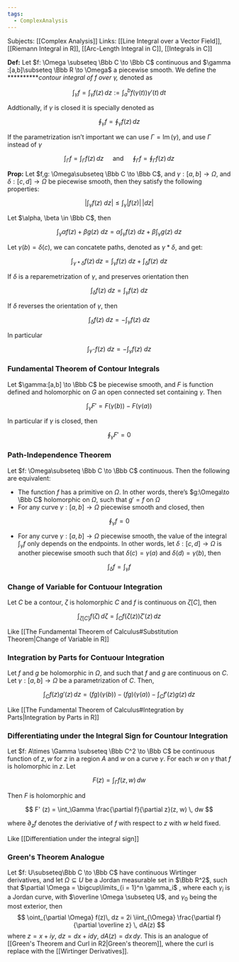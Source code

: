 ```yaml
---
tags:
  - ComplexAnalysis
---
```

Subjects: [[Complex Analysis]]
Links: [[Line Integral over a Vector Field]], [[Riemann Integral in R]], [[Arc-Length Integral in C]], [[Integrals in C]]

**********Def:********** Let $f: \Omega \subseteq \Bbb C \to \Bbb C$ continuous and $\gamma :[a,b]\subseteq \Bbb R \to \Omega$ a piecewise smooth. We define the **********_contour integral of $f$ over $\gamma$,_ denoted as

$$ \int_\gamma f=\int_\gamma f(z) \, dz := \int_a^b f(\gamma(t)) \gamma'(t)\, dt $$

Addtionally, if $\gamma$ is closed it is specially denoted as

$$ \oint_\gamma f= \oint_\gamma f(z) \, dz $$

If the parametrization isn’t important we can use $\Gamma = \operatorname{Im}(\gamma)$, and use $\Gamma$ instead of $\gamma$

$$ \int_\Gamma f=\int_\Gamma f(z) \, dz \quad \text{ and }\quad \oint_\Gamma f = \oint_\Gamma f(z)\, dz $$

************Prop:************ Let $f,g: \Omega\subseteq \Bbb C \to \Bbb C$, and $\gamma:[a,b] \to \Omega$, and $\delta:[c,d] \to \Omega$ be piecewise smooth, then they satisfy the following properties:

$$ \left|\int_\gamma f(z) \ dz\right| \le \int_\gamma|f(z)| \, |dz| $$

Let $\alpha, \beta \in \Bbb C$, then

$$ \int_\gamma \alpha f(z) +\beta g(z)\ dz = \alpha \int_\gamma f(z) \ dz + \beta \int_\gamma g(z) \ dz $$

Let $\gamma(b) = \delta (c)$, we can concatete paths, denoted as $\gamma * \delta$, and get:

$$ \int_{\gamma * \delta} f(z) \, dz= \int_\gamma f(z) \ dz+ \int_\delta f(z) \ dz $$

If $\delta$ is a reparemetrization of $\gamma$, and preserves orientation then

$$ \int_\delta f(z) \ dz = \int_\gamma f(z) \ dz $$

If $\delta$ reverses the orientation of $\gamma$, then

$$ \int_\delta f(z) \ dz = -\int_\gamma f(z) \ dz $$

In particular

$$ \int_{\gamma^-} f(z) \ dz = -\int_\gamma f(z) \ dz $$

### Fundamental Theorem of Contour Integrals
Let $\gamma:[a,b] \to \Bbb C$ be piecewise smooth, and $F$ is function defined and holomorphic on $G$ an open connected set containing $\gamma$. Then

$$ \int_\gamma F' = F(\gamma(b))-F(\gamma(a)) $$

In particular if $\gamma$ is closed, then

$$ \oint_\gamma F' = 0 $$

### Path-Independence Theorem

Let $f: \Omega\subseteq \Bbb C \to \Bbb C$ continuous. Then the following are equivalent:

- The function $f$ has a primitive on $\Omega$. In other words, there’s $g:\Omega\to \Bbb C$ holomorphic on $\Omega$, such that $g'=f$ on $\Omega$
- For any curve $\gamma:[a,b]\to \Omega$ piecewise smooth and closed, then

$$ \oint_\gamma f =0 $$

- For any curve $\gamma:[a,b] \to \Omega$ piecewise smooth, the value of the integral $\int_\gamma f$ only depends on the endpoints. In other words, let $\delta:[c,d] \to \Omega$ is another piecewise smooth such that $\delta(c) = \gamma(a)$ and $\delta(d) = \gamma(b)$, then

$$ \int_\delta f = \int_\gamma f $$

### Change of Variable for Contuour Integration

Let $C$ be a contour, $\zeta$ is holomorphic $C$ and $f$ is continuous on $\zeta[C]$, then

$$ \int_{\zeta[C]} f(\zeta)\, d\zeta = \int_C f(\zeta(z))\zeta'(z)\, dz $$

Like [[The Fundamental Theorem of Calculus#Substitution Theorem|Change of Variable in R]]
### Integration by Parts for Contuour Integration

Let $f$ and $g$ be holomorphic in $Ω$, and such that $f$ and $g$ are continuous on $C$. Let ${γ : [a, b] → Ω}$ be a parametrization of $C$. Then,

$$ \int_C f(z)g'(z)\, dz = (fg)(\gamma(b)) - (fg)(\gamma(a)) - \int_C f'(z)g(z)\, dz $$

Like  [[The Fundamental Theorem of Calculus#Integration by Parts|Integration by Parts in R]]
### Differentiating under the Integral Sign for Countour Integration

Let $f: A\times \Gamma \subseteq \Bbb C^2 \to \Bbb C$ be continuous function of $z, w$ for $z$ in a region $A$ and $w$ on a curve $\gamma$. For each $w$ on $\gamma$ that $f$ is holomorphic in $z$. Let

$$ F(z) = \int_\Gamma f(z, w) \, dw $$

Then $F$ is holomorphic and

$$ F' (z) = \int_\Gamma \frac{\partial f}{\partial z}(z, w) \, dw $$

where $\partial_z f$ denotes the deriviative of $f$ with respect to $z$ with $w$ held fixed.

Like [[Differentiation under the integral sign]]

### Green's Theorem Analogue

Let $f: U\subseteq\Bbb C \to \Bbb C$ have continuous Wirtinger derivatives, and let $\Omega \subseteq U$ be a Jordan measurable set in $\Bbb R^2$, such that $\partial \Omega = \bigcup\limits_{i = 1}^n \gamma_i$ , where each $\gamma_i$ is a Jordan curve, with $\overline \Omega \subseteq U$, and $\gamma_0$ being the most exterior, then 
$$
\oint_{\partial \Omega} f(z)\, dz = 2i \iint_{\Omega} \frac{\partial f}{\partial \overline z} \, dA(z)
$$
where $z = x+iy$, $dz = dx + i dy$, $dA(z) = dx\, dy$. This is an analogue of [[Green's Theorem and Curl in R2|Green's theorem]], where the curl is replace with the [[Wirtinger Derivatives]]. 